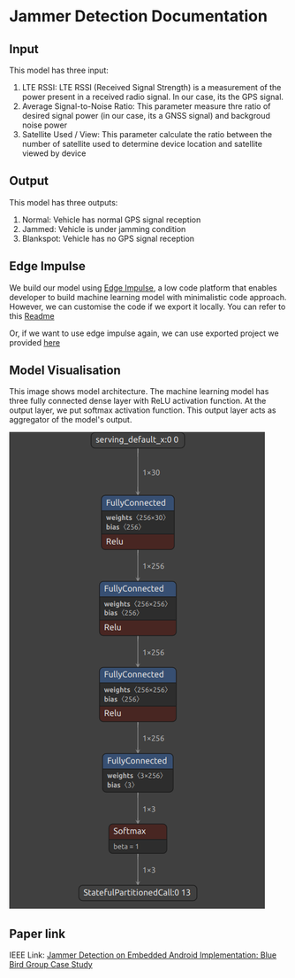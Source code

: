 # Jammer Detection Documentation

## Input
This model has three input:

1. LTE RSSI: LTE RSSI (Received Signal Strength) is a measurement of the power present in a received radio signal. In our case, its the GPS signal.
2. Average Signal-to-Noise Ratio: This parameter measure thre ratio of desired signal power (in our case, its a GNSS signal) and backgroud noise power
3. Satellite Used / View: This parameter calculate the ratio between the number of satellite used to determine device location and satellite viewed by device

## Output
This model has three outputs:

1. Normal: Vehicle has normal GPS signal reception
2. Jammed: Vehicle is under jamming condition
3. Blankspot: Vehicle has no GPS signal reception

## Edge Impulse 
We build our model using [Edge Impulse](https://edgeimpulse.com/), a low code platform that enables developer to build machine learning model with minimalistic code approach. However, we can customise the code if we export it locally. You can refer to this [Readme](ei-jammer-detection-v2.1---paper-ready-nn-classifier/README.md)

Or, if we want to use edge impulse again, we can use exported project we provided [here](jammer-detection-v2.1-export/README.MD)

## Model Visualisation

This image shows model architecture. The machine learning model has three fully connected dense layer with ReLU activation function. At the output layer, we put softmax activation function. This output layer acts as aggregator of the model's output.

<img src="model-viz.png">

## Paper link

IEEE Link: [Jammer Detection on Embedded Android Implementation: Blue Bird Group Case Study](https://ieeexplore.ieee.org/document/10295731)